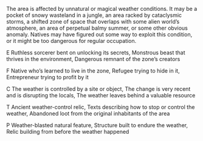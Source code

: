 The area is affected by unnatural or magical weather conditions. It may be a pocket of snowy wasteland in a jungle, an area racked by cataclysmic storms, a shifted zone of space that overlaps with some alien world’s atmosphere, an area of perpetual balmy summer, or some other obvious anomaly. Natives may have figured out some way to exploit this condition, or it might be too dangerous for regular occupation.

E Ruthless sorcerer bent on unlocking its secrets, Monstrous beast that thrives in the environment, Dangerous remnant of the zone’s creators

F Native who’s learned to live in the zone, Refugee trying to hide in it, Entrepreneur trying to profit by it

C The weather is controlled by a site or object, The change is very recent and is disrupting the locals, The weather leaves behind a valuable resource

T Ancient weather-control relic, Texts describing how to stop or control the weather, Abandoned loot from the original inhabitants of the area

P Weather-blasted natural feature, Structure built to endure the weather, Relic building from before the weather happened